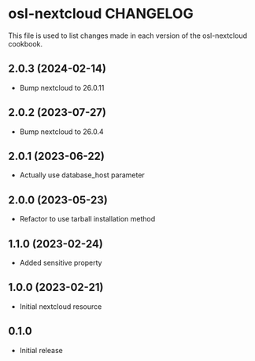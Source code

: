 # osl-nextcloud CHANGELOG

This file is used to list changes made in each version of the osl-nextcloud cookbook.

2.0.3 (2024-02-14)
------------------
- Bump nextcloud to 26.0.11

2.0.2 (2023-07-27)
------------------
- Bump nextcloud to 26.0.4

2.0.1 (2023-06-22)
------------------
- Actually use database_host parameter

2.0.0 (2023-05-23)
------------------
- Refactor to use tarball installation method

1.1.0 (2023-02-24)
------------------
- Added sensitive property

1.0.0 (2023-02-21)
------------------
- Initial nextcloud resource

## 0.1.0

- Initial release
